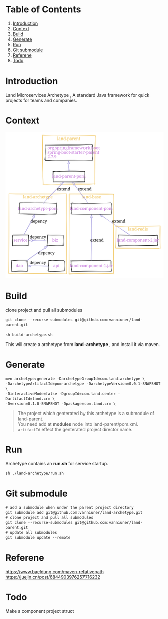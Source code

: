 
# Table of Contents

1.  [Introduction](#org2680a39)
2.  [Context](#org553b6cd)
3.  [Build](#orgcb5f7b4)
4.  [Generate](#org036ea82)
5.  [Run](#orgf0a245d)
6.  [Git submodule](#orgba18e98)
7.  [Referene](#org95080b5)
8.  [Todo](#org43b417a)



<a id="org2680a39"></a>

# Introduction

Land Microservices Archetype , A standard Java framework for quick projects for teams and companies.  


<a id="org553b6cd"></a>

# Context

![img](project-depency.svg)  


<a id="orgcb5f7b4"></a>

# Build

clone project and pull all submodules  

    git clone --recurse-submodules git@github.com:vanniuner/land-parent.git

    sh build-archetype.sh

<div class="notice-info" id="org156487f">
<p>
This will create a archetype from <b>land-archetype</b> , and install it via maven.<br />
</p>

</div>


<a id="org036ea82"></a>

# Generate

    mvn archetype:generate -DarchetypeGroupId=com.land.archetype \
    -DarchetypeArtifactId=pom-archetype -DarchetypeVersion=0.0.1-SNAPSHOT \
    -DinteractiveMode=false -DgroupId=com.land.center -DartifactId=land.crm \
    -Dversion=0.1.0-SNAPSHOT -Dpackage=com.land.crm \

> The project which genterated by this archetype is a submodule of land-parent.  
> You need add **<module>** at **modules** node into land-parent/pom.xml.  
> `artifactId` effect the genterated project director name.  


<a id="orgf0a245d"></a>

# Run

<div class="notice-example" id="org21e8234">
<p>
Archetype contains an <b>run.sh</b> for service startup.<br />
</p>

</div>

    sh ./land-archetype/run.sh


<a id="orgba18e98"></a>

# Git submodule

    # add a submodule when under the parent project directory
    git submodule add git@github.com:vanniuner/land-archetype.git
    # clone project and pull all submodules
    git clone --recurse-submodules git@github.com:vanniuner/land-parent.git
    # update all submodules
    git submodule update --remote


<a id="org95080b5"></a>

# Referene

<https://www.baeldung.com/maven-relativepath>  
<https://juejin.cn/post/6844903976257716232>  


<a id="org43b417a"></a>

# Todo

Make a component project struct  

